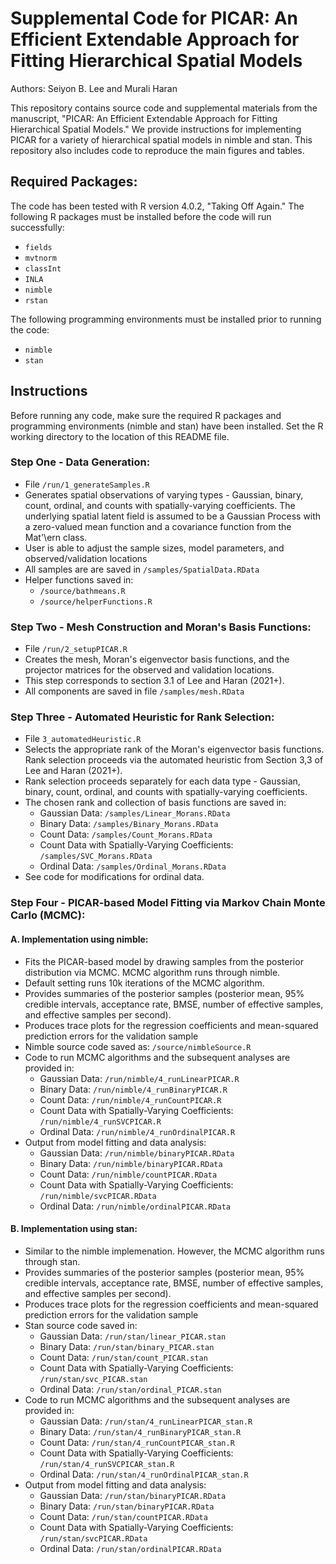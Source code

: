 
# Supplemental Code for PICAR: An Efficient Extendable Approach for Fitting Hierarchical Spatial Models
Authors: Seiyon B. Lee and Murali Haran

This repository contains source code and supplemental materials from the manuscript, "PICAR: An Efficient Extendable Approach for Fitting Hierarchical Spatial Models." We provide instructions for implementing PICAR for a variety of hierarchical spatial models in nimble and stan. This repository also includes code to reproduce the main figures and tables.  

## Required Packages:
The code has been tested with R version 4.0.2, "Taking Off Again."  The following R packages must be installed before the code will run successfully:

- `fields`
- `mvtnorm`
- `classInt`
- `INLA`
- `nimble`
- `rstan`

The following programming environments must be installed prior to running the code:
- `nimble`
- `stan`

## Instructions

Before running any code, make sure the required R packages and programming environments (nimble and stan) have been installed.  Set the R working directory to the location of this README file.

### Step One - Data Generation:  
- File `/run/1_generateSamples.R`
- Generates spatial observations of varying types - Gaussian, binary, count, ordinal, and counts with spatially-varying coefficients. The underlying spatial latent field is assumed to be a Gaussian Process with a zero-valued mean function and a covariance function from the Mat'\ern class. 
- User is able to adjust the sample sizes, model parameters, and observed/validation locations
- All samples are are saved in `/samples/SpatialData.RData`
- Helper functions saved in:
  + `/source/bathmeans.R` 
  + `/source/helperFunctions.R`

### Step Two - Mesh Construction and Moran's Basis Functions: 
- File `/run/2_setupPICAR.R`
- Creates the mesh, Moran's eigenvector basis functions, and the projector matrices for the observed and validation locations. 
- This step corresponds to section 3.1 of Lee and Haran (2021+). 
- All components are saved in file `/samples/mesh.RData`

### Step Three - Automated Heuristic for Rank Selection:
- File `3_automatedHeuristic.R`
- Selects the appropriate rank of the Moran's eigenvector basis functions. Rank selection proceeds via the automated heuristic from Section 3,3 of Lee and Haran (2021+). 
- Rank selection proceeds separately for each data type - Gaussian, binary, count, ordinal, and counts with spatially-varying coefficients.
- The chosen rank and collection of basis functions are saved in:
  + Gaussian Data: `/samples/Linear_Morans.RData`
  + Binary Data: `/samples/Binary_Morans.RData`
  + Count Data: `/samples/Count_Morans.RData`
  + Count Data with Spatially-Varying Coefficients: `/samples/SVC_Morans.RData`
  + Ordinal Data: `/samples/Ordinal_Morans.RData`
- See code for modifications for ordinal data. 

### Step Four - PICAR-based Model Fitting via Markov Chain Monte Carlo (MCMC):

#### A. Implementation using nimble:
- Fits the PICAR-based model by drawing samples from the posterior distribution via MCMC. MCMC algorithm runs through nimble. 
- Default setting runs 10k iterations of the MCMC algorithm. 
- Provides summaries of the posterior samples (posterior mean, 95% credible intervals, acceptance rate, BMSE, number of effective samples, and effective samples per second). 
- Produces trace plots for the regression coefficients and mean-squared prediction errors for the validation sample
- Nimble source code saved as: `/source/nimbleSource.R`
- Code to run MCMC algorithms and the subsequent analyses are provided in:
  + Gaussian Data: `/run/nimble/4_runLinearPICAR.R`
  + Binary Data: `/run/nimble/4_runBinaryPICAR.R`
  + Count Data: `/run/nimble/4_runCountPICAR.R`
  + Count Data with Spatially-Varying Coefficients: `/run/nimble/4_runSVCPICAR.R`
  + Ordinal Data: `/run/nimble/4_runOrdinalPICAR.R`
- Output from model fitting and data analysis:
  + Gaussian Data: `/run/nimble/binaryPICAR.RData`
  + Binary Data: `/run/nimble/binaryPICAR.RData`
  + Count Data: `/run/nimble/countPICAR.RData`
  + Count Data with Spatially-Varying Coefficients: `/run/nimble/svcPICAR.RData`
  + Ordinal Data: `/run/nimble/ordinalPICAR.RData`

#### B. Implementation using stan:
- Similar to the nimble implemenation. However, the MCMC algorithm runs through stan. 
- Provides summaries of the posterior samples (posterior mean, 95% credible intervals, acceptance rate, BMSE, number of effective samples, and effective samples per second). 
- Produces trace plots for the regression coefficients and mean-squared prediction errors for the validation sample
- Stan source code saved in:
  + Gaussian Data: `/run/stan/linear_PICAR.stan`
  + Binary Data: `/run/stan/binary_PICAR.stan`
  + Count Data: `/run/stan/count_PICAR.stan`
  + Count Data with Spatially-Varying Coefficients: `/run/stan/svc_PICAR.stan`
  + Ordinal Data: `/run/stan/ordinal_PICAR.stan`
- Code to run MCMC algorithms and the subsequent analyses are provided in:
  + Gaussian Data: `/run/stan/4_runLinearPICAR_stan.R`
  + Binary Data: `/run/stan/4_runBinaryPICAR_stan.R`
  + Count Data: `/run/stan/4_runCountPICAR_stan.R`
  + Count Data with Spatially-Varying Coefficients: `/run/stan/4_runSVCPICAR_stan.R`
  + Ordinal Data: `/run/stan/4_runOrdinalPICAR_stan.R`
- Output from model fitting and data analysis:
   + Gaussian Data: `/run/stan/binaryPICAR.RData`
  + Binary Data: `/run/stan/binaryPICAR.RData`
  + Count Data: `/run/stan/countPICAR.RData`
  + Count Data with Spatially-Varying Coefficients: `/run/stan/svcPICAR.RData`
  + Ordinal Data: `/run/stan/ordinalPICAR.RData`

